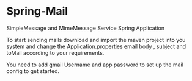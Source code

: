 # Spring-Mail
SimpleMessage and MimeMessage Service Spring Application

To start sending mails download and import the maven project into you system and 
change the Application.properties email body , subject and toMail according to your requirements.

You need to add gmail Username and app password to set up the mail config to get started.

